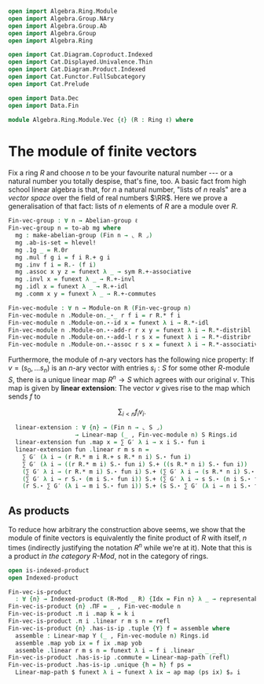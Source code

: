 ```agda
open import Algebra.Ring.Module
open import Algebra.Group.NAry
open import Algebra.Group.Ab
open import Algebra.Group
open import Algebra.Ring

open import Cat.Diagram.Coproduct.Indexed
open import Cat.Displayed.Univalence.Thin
open import Cat.Diagram.Product.Indexed
open import Cat.Functor.FullSubcategory
open import Cat.Prelude

open import Data.Dec
open import Data.Fin

module Algebra.Ring.Module.Vec {ℓ} (R : Ring ℓ) where
```

<!--
```agda
private module R = Ring-on (R .snd)
open make-abelian-group
open Module hiding (module R ; module G)
```
-->

# The module of finite vectors

Fix a ring $R$ and choose $n$ to be your favourite natural number --- or
a natural number you totally despise, that's fine, too. A basic fact
from high school linear algebra is that, for $n$ a natural number,
"lists of $n$ reals" are a _vector space_ over the field of real numbers
$\RR$. Here we prove a generalisation of that fact: lists of $n$
elements of $R$ are a module over $R$.

```agda
Fin-vec-group : ∀ n → Abelian-group ℓ
Fin-vec-group n = to-ab mg where
  mg : make-abelian-group (Fin n → ⌞ R ⌟)
  mg .ab-is-set = hlevel!
  mg .1g _ = R.0r
  mg .mul f g i = f i R.+ g i
  mg .inv f i = R.- (f i)
  mg .assoc x y z = funext λ _ → sym R.+-associative
  mg .invl x = funext λ _ → R.+-invl
  mg .idl x = funext λ _ → R.+-idl
  mg .comm x y = funext λ _ → R.+-commutes

Fin-vec-module : ∀ n → Module-on R (Fin-vec-group n)
Fin-vec-module n .Module-on._⋆_ r f i = r R.* f i
Fin-vec-module n .Module-on.⋆-id x = funext λ i → R.*-idl
Fin-vec-module n .Module-on.⋆-add-r r x y = funext λ i → R.*-distribl
Fin-vec-module n .Module-on.⋆-add-l r s x = funext λ i → R.*-distribr
Fin-vec-module n .Module-on.⋆-assoc r s x = funext λ i → R.*-associative
```

Furthermore, the module of $n$-ary vectors has the following nice
property: If $v = (s_0, ... s_n)$ is an $n$-ary vector with entries $s_i
: S$ for some other $R$-module $S$, there is a unique linear map $R^n
\to S$ which agrees with our original $v$.  This map is given by
**linear extension**: The vector $v$ gives rise to the map which sends
$f$ to

$$
\sum_{i < n} f_iv_i\text{.}
$$

<!--
```agda
module _ {ℓ′} (S : Module ℓ′ R) where
  private
    module S = Module S
    G′ = Abelian→Group-on (S .fst .snd)

  ∑-distr : ∀ {n} r (f : Fin n → ⌞ S ⌟)
          → r S.⋆ ∑ G′ f
          ≡ ∑ G′ λ i → r S.⋆ f i
  ∑-distr {n = zero} r f = S.⋆-group-hom.pres-id _
  ∑-distr {n = suc n} r f =
    r S.⋆ (f fzero S.+ ∑ G′ (λ e → f (fsuc e)))            ≡⟨ S.⋆-add-r r (f fzero) _ ⟩
    (r S.⋆ f fzero) S.+ ⌜ r S.⋆ ∑ G′ (λ e → f (fsuc e)) ⌝  ≡⟨ ap! (∑-distr {n} r (λ e → f (fsuc e))) ⟩
    (r S.⋆ f fzero) S.+ ∑ G′ (λ i → r S.⋆ f (fsuc i))      ∎
```
-->

```agda
  linear-extension : ∀ {n} → (Fin n → ⌞ S ⌟)
                   → Linear-map (_ , Fin-vec-module n) S Rings.id
  linear-extension fun .map x = ∑ G′ λ i → x i S.⋆ fun i
  linear-extension fun .linear r m s n =
    ∑ G′ (λ i → (r R.* m i R.+ s R.* n i) S.⋆ fun i)                          ≡⟨ ap (∑ G′) (funext λ i → S.⋆-add-l (r R.* m i) (s R.* n i) (fun i)) ⟩
    ∑ G′ (λ i → ((r R.* m i) S.⋆ fun i) S.+ ((s R.* n i) S.⋆ fun i))          ≡⟨ ∑-split (S .fst .snd) (λ i → (r R.* m i) S.⋆ fun i) (λ i → (s R.* n i) S.⋆ fun i) ⟩
    (∑ G′ λ i → (r R.* m i) S.⋆ fun i) S.+ (∑ G′ λ i → (s R.* n i) S.⋆ fun i) ≡˘⟨ ap₂ S._+_ (ap (∑ G′) (funext λ i → S.⋆-assoc r (m i) (fun i))) (ap (∑ G′) (funext λ i → S.⋆-assoc s (n i) (fun i))) ⟩
    (∑ G′ λ i → r S.⋆ (m i S.⋆ fun i)) S.+ (∑ G′ λ i → s S.⋆ (n i S.⋆ fun i)) ≡˘⟨ ap₂ S._+_ (∑-distr r λ i → m i S.⋆ fun i) (∑-distr s λ i → n i S.⋆ fun i) ⟩
    (r S.⋆ ∑ G′ (λ i → m i S.⋆ fun i)) S.+ (s S.⋆ ∑ G′ (λ i → n i S.⋆ fun i)) ∎
```

## As products

To reduce how arbitrary the construction above seems, we show that the
module of finite vectors is equivalently the finite product of $R$ with
itself, $n$ times (indirectly justifying the notation $R^n$ while we're
at it). Note that this is a product _in the category $R$-Mod_, not in
the category of rings.

```agda
open is-indexed-product
open Indexed-product

Fin-vec-is-product
  : ∀ {n} → Indexed-product (R-Mod _ R) {Idx = Fin n} λ _ → representable-module R
Fin-vec-is-product {n} .ΠF = _ , Fin-vec-module n
Fin-vec-is-product .π i .map k = k i
Fin-vec-is-product .π i .linear r m s n = refl
Fin-vec-is-product {n} .has-is-ip .tuple {Y} f = assemble where
  assemble : Linear-map Y (_ , Fin-vec-module n) Rings.id
  assemble .map yob ix = f ix .map yob
  assemble .linear r m s n = funext λ i → f i .linear _ _ _ _
Fin-vec-is-product .has-is-ip .commute = Linear-map-path (refl)
Fin-vec-is-product .has-is-ip .unique {h = h} f ps =
  Linear-map-path $ funext λ i → funext λ ix → ap map (ps ix) $ₚ i
```
